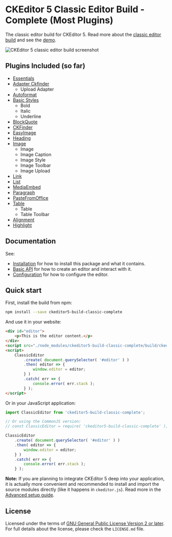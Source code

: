 CKEditor 5 Classic Editor Build - Complete (Most Plugins) 
========================================

The classic editor build for CKEditor 5. Read more about the [classic editor build](https://ckeditor.com/docs/ckeditor5/latest/builds/guides/overview.html#classic-editor) and see the [demo](https://ckeditor.com/docs/ckeditor5/latest/examples/builds/classic-editor.html).

![CKEditor 5 classic editor build screenshot](https://c.cksource.com/a/1/img/npm/ckeditor5-build-classic.png)

## Plugins Included (so far)
* [Essentials](https://www.npmjs.com/package/@ckeditor/ckeditor5-essentials)
* [Adapter Ckfinder](https://www.npmjs.com/package/@ckeditor/ckeditor5-adapter-ckfinder)
	* Upload Adapter
* [Autoformat](https://www.npmjs.com/package/@ckeditor/ckeditor5-autoformat)
* [Basic Styles](https://www.npmjs.com/package/@ckeditor/ckeditor5-basic-styles)
	* Bold
	* Italic
	* Underline
* [BlockQuote](https://www.npmjs.com/package/@ckeditor/ckeditor5-block-quote)
* [CKFinder](https://www.npmjs.com/package/@ckeditor/ckeditor5-ckfinder)
* [EasyImage](https://www.npmjs.com/package/@ckeditor/ckeditor5-easy-image)
* [Heading](https://www.npmjs.com/package/@ckeditor/ckeditor5-heading)
* [Image](https://www.npmjs.com/package/@ckeditor/ckeditor5-image)
	* Image
	* Image Caption
	* Image Style
	* Image Toolbar
	* Image Upload
* [Link](https://www.npmjs.com/package/@ckeditor/ckeditor5-link)
* [List](https://www.npmjs.com/package/@ckeditor/ckeditor5-list)
* [MediaEmbed](https://www.npmjs.com/package/@ckeditor/ckeditor5-media-embed)
* [Paragraph](https://www.npmjs.com/package/@ckeditor/ckeditor5-paragraph)
* [PasteFromOffice](https://www.npmjs.com/package/@ckeditor/ckeditor5-paste-from-office)
* [Table](https://www.npmjs.com/package/@ckeditor/ckeditor5-table)
	* Table
	* Table Toolbar
* [Alignment](https://www.npmjs.com/package/@ckeditor/ckeditor5-alignment)
* [Highlight](https://www.npmjs.com/package/@ckeditor/ckeditor5-highlight)

## Documentation

See:

* [Installation](https://ckeditor.com/docs/ckeditor5/latest/builds/guides/integration/installation.html) for how to install this package and what it contains.
* [Basic API](https://ckeditor.com/docs/ckeditor5/latest/builds/guides/integration/basic-api.html) for how to create an editor and interact with it.
* [Configuration](https://ckeditor.com/docs/ckeditor5/latest/builds/guides/integration/configuration.html) for how to configure the editor.


## Quick start

First, install the build from npm:

```bash
npm install --save ckeditor5-build-classic-complete
```

And use it in your website:

```html
<div id="editor">
	<p>This is the editor content.</p>
</div>
<script src="./node_modules/ckeditor5-build-classic-complete/build/ckeditor.js"></script>
<script>
	ClassicEditor
		.create( document.querySelector( '#editor' ) )
		.then( editor => {
			window.editor = editor;
		} )
		.catch( err => {
			console.error( err.stack );
		} );
</script>
```

Or in your JavaScript application:

```js
import ClassicEditor from 'ckeditor5-build-classic-complete';

// Or using the CommonJS version:
// const ClassicEditor = require( 'ckeditor5-build-classic-complete' );

ClassicEditor
	.create( document.querySelector( '#editor' ) )
	.then( editor => {
		window.editor = editor;
	} )
	.catch( err => {
		console.error( err.stack );
	} );
```

**Note:** If you are planning to integrate CKEditor 5 deep into your application, it is actually more convenient and recommended to install and import the source modules directly (like it happens in `ckeditor.js`). Read more in the [Advanced setup guide](https://ckeditor.com/docs/ckeditor5/latest/builds/guides/integration/advanced-setup.html).

## License

Licensed under the terms of [GNU General Public License Version 2 or later](http://www.gnu.org/licenses/gpl.html). For full details about the license, please check the `LICENSE.md` file.
